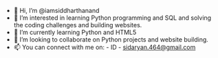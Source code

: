- 👋 Hi, I’m @iamsiddharthanand
- 👀 I’m interested in learning Python programming and SQL and solving the coding challenges and building websites.
- 🌱 I’m currently learning Python and HTML5 
- 💞️ I’m looking to collaborate on Python projects and website building.
- 📫 You can connect with me on: - ID - sidaryan.464@gmail.com

<!---
iamsiddharthanand/iamsiddharthanand is a ✨ special ✨ repository because its `README.md` (this file) appears on your GitHub profile.
You can click the Preview link to take a look at your changes.
--->
